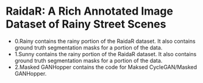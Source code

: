 # RaidaR: A Rich Annotated Image Dataset of Rainy Street Scenes
- 0.Rainy contains the rainy portion of the RaidaR dataset. It also contains ground truth segmentation masks for a portion of the data.
- 1.Sunny contains the rainy portion of the RaidaR dataset. It also contains ground truth segmentation masks for a portion of the data.
- 2.Masked GANHopper contains the code for Maksed CycleGAN/Masked GANHopper.
